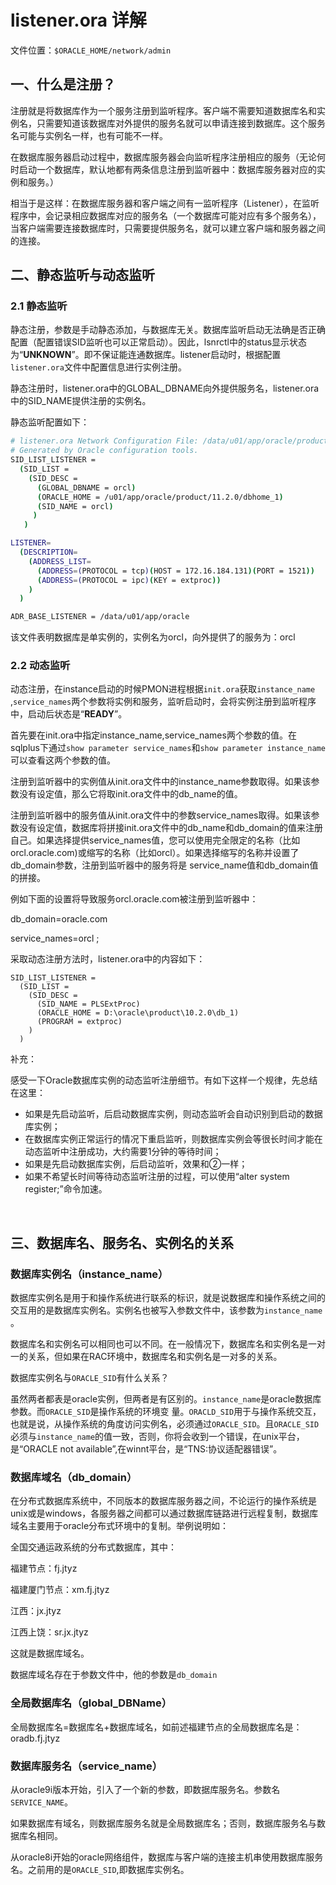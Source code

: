 # listener.ora 详解

文件位置：`$ORACLE_HOME/network/admin`​

## 一、什么是注册？

注册就是将数据库作为一个服务注册到监听程序。客户端不需要知道数据库名和实例名，只需要知道该数据库对外提供的服务名就可以申请连接到数据库。这个服务名可能与实例名一样，也有可能不一样。

在数据库服务器启动过程中，数据库服务器会向监听程序注册相应的服务（无论何时启动一个数据库，默认地都有两条信息注册到监听器中：数据库服务器对应的实例和服务。）

相当于是这样：在数据库服务器和客户端之间有一监听程序（Listener），在监听程序中，会记录相应数据库对应的服务名（一个数据库可能对应有多个服务名），当客户端需要连接数据库时，只需要提供服务名，就可以建立客户端和服务器之间的连接。

## 二、**静态监听与动态监听**

### 2.1 静态监听

静态注册，参数是手动静态添加，与数据库无关。数据库监听启动无法确是否正确配置（配置错误SID监听也可以正常启动）。因此，lsnrctl中的status显示状态为“**UNKNOWN**”。即不保证能连通数据库。listener启动时，根据配置`listener.ora`​文件中配置信息进行实例注册。

静态注册时，listener.ora中的GLOBAL_DBNAME向外提供服务名，listener.ora中的SID_NAME提供注册的实例名。

静态监听配置如下：

```bash
# listener.ora Network Configuration File: /data/u01/app/oracle/product/19.3.0/db_1network/admin/listener.ora
# Generated by Oracle configuration tools.
SID_LIST_LISTENER =
  (SID_LIST =
    (SID_DESC =
      (GLOBAL_DBNAME = orcl)
      (ORACLE_HOME = /u01/app/oracle/product/11.2.0/dbhome_1)
      (SID_NAME = orcl)
     )
   )

LISTENER=
  (DESCRIPTION=
    (ADDRESS_LIST=
      (ADDRESS=(PROTOCOL = tcp)(HOST = 172.16.184.131)(PORT = 1521))
      (ADDRESS=(PROTOCOL = ipc)(KEY = extproc))
    )
  )

ADR_BASE_LISTENER = /data/u01/app/oracle
```

该文件表明数据库是单实例的，实例名为orcl，向外提供了的服务为：orcl

### 2.2 **动态监听**

动态注册，在instance启动的时候PMON进程根据`init.ora`​获取`instance_name`​,`service_names`​两个参数将实例和服务，监听启动时，会将实例注册到监听程序中，启动后状态是“**READY**”。

首先要在init.ora中指定instance_name,service_names两个参数的值。在sqlplus下通过`show parameter service_names`​ 和`show parameter instance_name`​可以查看这两个参数的值。

注册到监听器中的实例值从init.ora文件中的instance_name参数取得。如果该参数没有设定值，那么它将取init.ora文件中的db_name的值。

注册到监听器中的服务值从init.ora文件中的参数service_names取得。如果该参数没有设定值，数据库将拼接init.ora文件中的db_name和db_domain的值来注册自己。如果选择提供service_names值，您可以使用完全限定的名称（比如 orcl.oracle.com)或缩写的名称（比如orcl）。如果选择缩写的名称并设置了db_domain参数，注册到监听器中的服务将是 service_name值和db_domain值的拼接。

例如下面的设置将导致服务orcl.oracle.com被注册到监听器中：

db_domain=oracle.com

service_names=orcl ;

采取动态注册方法时，listener.ora中的内容如下：

```
SID_LIST_LISTENER =
  (SID_LIST =
    (SID_DESC =
      (SID_NAME = PLSExtProc)
      (ORACLE_HOME = D:\oracle\product\10.2.0\db_1)
      (PROGRAM = extproc)
    )
  ) 
```

补充：

感受一下Oracle数据库实例的动态监听注册细节。有如下这样一个规律，先总结在这里：

* 如果是先启动监听，后启动数据库实例，则动态监听会自动识别到启动的数据库实例；
* 在数据库实例正常运行的情况下重启监听，则数据库实例会等很长时间才能在动态监听中注册成功，大约需要1分钟的等待时间；
* 如果是先启动数据库实例，后启动监听，效果和②一样；
* 如果不希望长时间等待动态监听注册的过程，可以使用“alter system register;”命令加速。

‍

## 三、数据库名、服务名、实例名的关系

### **数据库实例名（instance_name）**

数据库实例名是用于和操作系统进行联系的标识，就是说数据库和操作系统之间的交互用的是数据库实例名。实例名也被写入参数文件中，该参数为`instance_name`​。

数据库名和实例名可以相同也可以不同。在一般情况下，数据库名和实例名是一对一的关系，但如果在RAC环境中，数据库名和实例名是一对多的关系。

数据库实例名与`ORACLE_SID`​有什么关系？

虽然两者都表是oracle实例，但两者是有区别的。`instance_name`​是oracle数据库参数。而`ORACLE_SID`​是操作系统的环境变 量。`ORACLD_SID`​用于与操作系统交互，也就是说，从操作系统的角度访问实例名，必须通过`ORACLE_SID`​。且`ORACLE_SID`​必须与`instance_name`​的值一致，否则，你将会收到一个错误，在unix平台，是“ORACLE not available”,在winnt平台，是“TNS:协议适配器错误”。

### **数据库域名（db_domain）**

在分布式数据库系统中，不同版本的数据库服务器之间，不论运行的操作系统是unix或是windows，各服务器之间都可以通过数据库链路进行远程复制，数据库域名主要用于oracle分布式环境中的复制。举例说明如：

全国交通运政系统的分布式数据库，其中：

福建节点：fj.jtyz

福建厦门节点：xm.fj.jtyz

江西：jx.jtyz

江西上饶：sr.jx.jtyz

这就是数据库域名。

数据库域名存在于参数文件中，他的参数是`db_domain`​

### **全局数据库名（global_DBName）**

全局数据库名=数据库名+数据库域名，如前述福建节点的全局数据库名是：oradb.fj.jtyz

### **数据库服务名（service_name）**

从oracle9i版本开始，引入了一个新的参数，即数据库服务名。参数名`SERVICE_NAME`​。

如果数据库有域名，则数据库服务名就是全局数据库名；否则，数据库服务名与数据库名相同。

从oracle8i开始的oracle网络组件，数据库与客户端的连接主机串使用数据库服务名。之前用的是`ORACLE_SID`​,即数据库实例名。

‍
